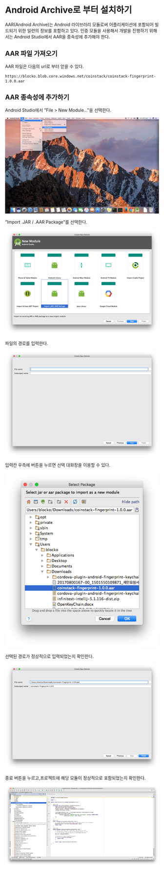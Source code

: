 # Android Archive로 부터 설치하기

AAR\(Android Archive\)는 Android 라이브러리 모듈로써 어플리케이션에 포함되어 빌드되기 위한 일련의 정보를 포함하고 있다. 인증 모듈을 사용해서 개발을 진행하기 위해서는 Android Studio에서 AAR을 종속성에 추가해야 한다.

## AAR 파일 가져오기

AAR 파일은 다음의 url로 부터 얻을 수 있다.

```text
https://blocko.blob.core.windows.net/coinstack/coinstack-fingerprint-1.0.0.aar
```

##  AAR 종속성에 추가하기

Android Studio에서 "File &gt; New Module..."을 선택한다.

![](../.gitbook/assets/import-module-step1.jpg)

"Import .JAR / .AAR Package"를 선택한다.

![](../.gitbook/assets/import-module-step2.png)

파일의 경로를 입력한다.

![](../.gitbook/assets/import-module-step3.png)

입력칸 우측에 버튼을 누르면 선택 대화창을 이용할 수 있다.

![](../.gitbook/assets/import-module-step4.png)

선택된 경로가 정상적으로 입력되었는지 확인한다.

![](../.gitbook/assets/import-module-step5.png)

종료 버튼을 누르고,프로젝트에 해당 모듈이 정상적으로 포함되었는지 확인한다.

![](../.gitbook/assets/import-module-step6.png)

